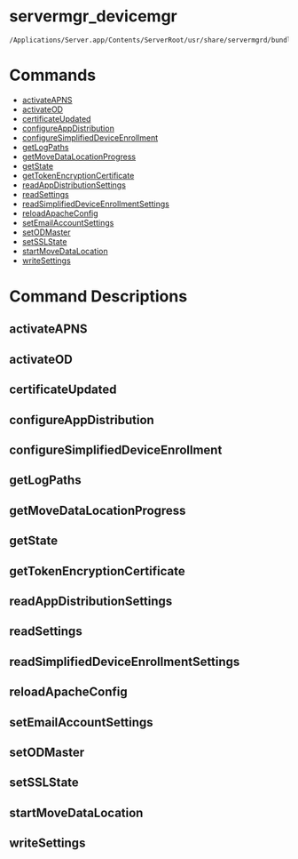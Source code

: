 # servermgr_devicemgr

```console
/Applications/Server.app/Contents/ServerRoot/usr/share/servermgrd/bundles/servermgr_devicemgr.bundle/Contents/MacOS/servermgr_devicemgr
```

# Commands

* [activateAPNS](https://github.com/erikberglund/servermgr_commands/blob/master/servermgr_devicemgr.md#activateapns)
* [activateOD](https://github.com/erikberglund/servermgr_commands/blob/master/servermgr_devicemgr.md#activateod)
* [certificateUpdated](https://github.com/erikberglund/servermgr_commands/blob/master/servermgr_devicemgr.md#certificateupdated)
* [configureAppDistribution](https://github.com/erikberglund/servermgr_commands/blob/master/servermgr_devicemgr.md#configureappdistribution)
* [configureSimplifiedDeviceEnrollment](https://github.com/erikberglund/servermgr_commands/blob/master/servermgr_devicemgr.md#configuresimplifieddeviceenrollment)
* [getLogPaths](https://github.com/erikberglund/servermgr_commands/blob/master/servermgr_devicemgr.md#getlogpaths)
* [getMoveDataLocationProgress](https://github.com/erikberglund/servermgr_commands/blob/master/servermgr_devicemgr.md#getmovedatalocationprogress)
* [getState](https://github.com/erikberglund/servermgr_commands/blob/master/servermgr_devicemgr.md#getstate)
* [getTokenEncryptionCertificate](https://github.com/erikberglund/servermgr_commands/blob/master/servermgr_devicemgr.md#gettokenencryptioncertificate)
* [readAppDistributionSettings](https://github.com/erikberglund/servermgr_commands/blob/master/servermgr_devicemgr.md#readappdistributionsettings)
* [readSettings](https://github.com/erikberglund/servermgr_commands/blob/master/servermgr_devicemgr.md#readsettings)
* [readSimplifiedDeviceEnrollmentSettings](https://github.com/erikberglund/servermgr_commands/blob/master/servermgr_devicemgr.md#readsimplifieddeviceenrollmentsettings)
* [reloadApacheConfig](https://github.com/erikberglund/servermgr_commands/blob/master/servermgr_devicemgr.md#reloadapacheconfig)
* [setEmailAccountSettings](https://github.com/erikberglund/servermgr_commands/blob/master/servermgr_devicemgr.md#setemailaccountsettings)
* [setODMaster](https://github.com/erikberglund/servermgr_commands/blob/master/servermgr_devicemgr.md#setodmaster)
* [setSSLState](https://github.com/erikberglund/servermgr_commands/blob/master/servermgr_devicemgr.md#setsslstate)
* [startMoveDataLocation](https://github.com/erikberglund/servermgr_commands/blob/master/servermgr_devicemgr.md#startmovedatalocation)
* [writeSettings](https://github.com/erikberglund/servermgr_commands/blob/master/servermgr_devicemgr.md#writesettings)

# Command Descriptions

## activateAPNS

## activateOD

## certificateUpdated

## configureAppDistribution

## configureSimplifiedDeviceEnrollment

## getLogPaths

## getMoveDataLocationProgress

## getState

## getTokenEncryptionCertificate

## readAppDistributionSettings

## readSettings

## readSimplifiedDeviceEnrollmentSettings

## reloadApacheConfig

## setEmailAccountSettings

## setODMaster

## setSSLState

## startMoveDataLocation

## writeSettings

